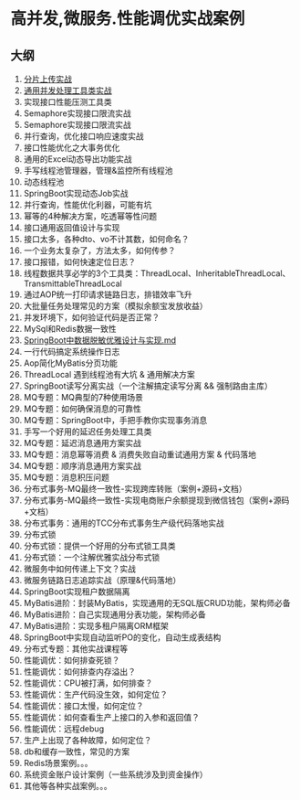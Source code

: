 # 高并发,微服务.性能调优实战案例


## 大纲
1. [分片上传实战](./document/1.分片上传.md)
2. [通用并发处理工具类实战](./document/2.多线程任务批处理通用工具类.md)
3. 实现接口性能压测工具类
4. Semaphore实现接口限流实战
5. Semaphore实现接口限流实战
6. 并行查询，优化接口响应速度实战
7. 接口性能优化之大事务优化
8. 通用的Excel动态导出功能实战
9. 手写线程池管理器，管理&监控所有线程池
10. 动态线程池
11. SpringBoot实现动态Job实战
12. 并行查询，性能优化利器，可能有坑
13. 幂等的4种解决方案，吃透幂等性问题
14. 接口通用返回值设计与实现
15. 接口太多，各种dto、vo不计其数，如何命名？
16. 一个业务太复杂了，方法太多，如何传参？
17. 接口报错，如何快速定位日志？
18. 线程数据共享必学的3个工具类：ThreadLocal、InheritableThreadLocal、TransmittableThreadLocal
19. 通过AOP统一打印请求链路日志，排错效率飞升
20. 大批量任务处理常见的方案（模拟余额宝发放收益）
21. 并发环境下，如何验证代码是否正常？
22. MySql和Redis数据一致性
23. [SpringBoot中数据脱敏优雅设计与实现.md](./document/23.SpringBoot中数据脱敏优雅设计与实现.md)
24. 一行代码搞定系统操作日志
25. Aop简化MyBatis分页功能
26. ThreadLocal 遇到线程池有大坑 & 通用解决方案
27. SpringBoot读写分离实战（一个注解搞定读写分离 && 强制路由主库）
28. MQ专题：MQ典型的7种使用场景
29. MQ专题：如何确保消息的可靠性
30. MQ专题：SpringBoot中，手把手教你实现事务消息
31. 手写一个好用的延迟任务处理工具类
32. MQ专题：延迟消息通用方案实战
33. MQ专题：消息幂等消费 & 消费失败自动重试通用方案 & 代码落地
34. MQ专题：顺序消息通用方案实战
35. MQ专题：消息积压问题
36. 分布式事务-MQ最终一致性-实现跨库转账（案例+源码+文档）
37. 分布式事务-MQ最终一致性-实现电商账户余额提现到微信钱包（案例+源码+文档）
38. 分布式事务：通用的TCC分布式事务生产级代码落地实战
39. 分布式锁
40. 分布式锁：提供一个好用的分布式锁工具类
41. 分布式锁：一个注解优雅实战分布式锁
42. 微服务中如何传递上下文？实战
43. 微服务链路日志追踪实战（原理&代码落地）
44. SpringBoot实现租户数据隔离
45. MyBatis进阶：封装MyBatis，实现通用的无SQL版CRUD功能，架构师必备
46. MyBatis进阶：自己实现通用分表功能，架构师必备
47. MyBatis进阶：实现多租户隔离ORM框架
48. SpringBoot中实现自动监听PO的变化，自动生成表结构
49. 分布式专题：其他实战课程等
50. 性能调优：如何排查死锁？
51. 性能调优：如何排查内存溢出？
52. 性能调优：CPU被打满，如何排查？
53. 性能调优：生产代码没生效，如何定位？
54. 性能调优：接口太慢，如何定位？
55. 性能调优：如何查看生产上接口的入参和返回值？
56. 性能调优：远程debug
57. 生产上出现了各种故障，如何定位？
58. db和缓存一致性，常见的方案
59. Redis场景案例。。。
60. 系统资金账户设计案例（一些系统涉及到资金操作）
61. 其他等各种实战案例。。。

